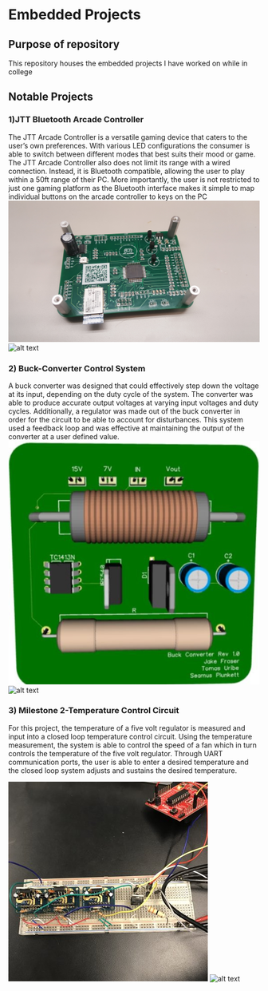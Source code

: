 # Embedded Projects

## Purpose of repository 
This repository houses the embedded projects I have worked on while in college

## Notable Projects

### 1)JTT Bluetooth Arcade Controller
The JTT Arcade Controller is a versatile gaming device that caters to the user’s own preferences. With various LED configurations the consumer is able to switch between different modes that best suits their mood or game. The JTT Arcade Controller also does not limit its range with a wired connection. Instead, it is Bluetooth compatible, allowing the user to play within a 50ft range of their PC. More importantly, the user is not restricted to just one gaming platform as the Bluetooth interface makes it simple to map individual buttons on the arcade controller to keys on the PC
![alt text](https://github.com/tomasu10/Embedded-Projects/blob/master/JTTArcade/Pictures%20%26%20Videos/FinalPCBDesign-Front.jpg) ![alt text](https://github.com/tomasu10/Embedded-Projects/blob/master/JTTArcade/Pictures%20%26%20Videos/FINALJTTARCADECONTROLLERGIF.gif)

### 2) Buck-Converter Control System
A buck converter was designed that could effectively step down the voltage at its input, depending on the duty cycle of the system. The converter was able to produce accurate output voltages at varying input voltages
and duty cycles. Additionally, a regulator was made out of the buck converter in order for the circuit to be able to account for disturbances. This system used a feedback loop and was effective at maintaining the output of the converter at a user defined value.
![alt text](https://github.com/tomasu10/Embedded-Projects/blob/master/Buck-Converter%20Control%20System/PCB1.JPG) ![alt text](https://github.com/tomasu10/Embedded-Projects/blob/master/Buck-Converter%20Control%20System/BuckConverter1GIF.gif)

### 3) Milestone 2-Temperature Control Circuit
For this project, the temperature of a five volt regulator is measured and input into a closed loop temperature control circuit. Using the temperature measurement, the system is able to control the speed of a fan which in turn controls the temperature of the five volt regulator. Through UART communication ports, the user is able to enter a desired temperature and the closed loop system adjusts and sustains the desired temperature.

![alt text](https://github.com/tomasu10/Embedded-Projects/blob/master/IntrotoEmbedded-Lab6/Open%20Loop%20Systems/OpenLoopCircuit.jpg) ![alt text](https://github.com/tomasu10/Embedded-Projects/blob/master/IntrotoEmbedded-Milestone%202/Data/temp58-40.gif)
